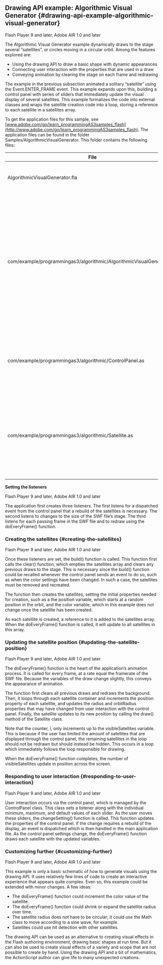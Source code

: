 ## Drawing API example: Algorithmic Visual Generator {#drawing-api-example-algorithmic-visual-generator}

Flash Player 9 and later, Adobe AIR 1.0 and later

The Algorithmic Visual Generator example dynamically draws to the stage several “satellites”, or circles moving in a circular orbit. Among the features explored are:

*   Using the drawing API to draw a basic shape with dynamic appearances
*   Connecting user interaction with the properties that are used in a draw
*   Conveying animation by clearing the stage on each frame and redrawing

The example in the previous subsection animated a solitary “satellite” using the Event.ENTER_FRAME event. This example expands upon this, building a control panel with series of sliders that immediately update the visual display of several satellites. This example formalizes the code into external classes and wraps the satellite creation code into a loop, storing a reference to each satellite in a satellites array.

To get the application files for this sample, see [www.adobe.com/go/learn_programmingAS3samples_flash](http://www.adobe.com/go/learn_programmingAS3samples_flash). The application files can be found in the folder Samples/AlgorithmicVisualGenerator. This folder contains the following files:

| **File** | **Description** |
| --- | --- |
| AlgorithmicVisualGenerator.fla | The main application file in Flash Professional (FLA). |
| com/example/programmingas3/algorithmic/AlgorithmicVisualGenerator.as | The class that provides the main functionality of the application, including drawing satellites on the stage and responding to events from the control panel to update the variables that affect the drawing of satellites. |
| com/example/programmingas3/algorithmic/ControlPanel.as | A class that manages user interaction with several sliders and dispatching events when this occurs. |
| com/example/programmingas3/algorithmic/Satellite.as | A class which represents the display object that rotates in an orbit around a central point and contains properties related to its current draw state. |

**Setting the listeners**

Flash Player 9 and later, Adobe AIR 1.0 and later

The application first creates three listeners. The first listens for a dispatched event from the control panel that a rebuild of the satellites is necessary. The second listens to changes to the size of the SWF file’s stage. The third listens for each passing frame in the SWF file and to redraw using the doEveryFrame() function.

### Creating the satellites {#creating-the-satellites}

Flash Player 9 and later, Adobe AIR 1.0 and later

Once these listeners are set, the build() function is called. This function first calls the clear() function, which empties the satellites array and clears any previous draws to the stage. This is necessary since the build() function could be recalled whenever the control panel sends an event to do so, such as when the color settings have been changed. In such a case, the satellites must be removed and recreated.

The function then creates the satellites, setting the initial properties needed for creation, such as a the position variable, which starts at a random position in the orbit, and the color variable, which in this example does not change once the satellite has been created.

As each satellite is created, a reference to it is added to the satellites array. When the doEveryFrame() function is called, it will update to all satellites in this array.

### Updating the satellite position {#updating-the-satellite-position}

Flash Player 9 and later, Adobe AIR 1.0 and later

The doEveryFrame() function is the heart of the application’s animation process. It is called for every frame, at a rate equal the framerate of the SWF file. Because the variables of the draw change slightly, this conveys the appearance of animation.

The function first clears all previous draws and redraws the background. Then, it loops through each satellite container and increments the position property of each satellite, and updates the radius and orbitRadius properties that may have changed from user interaction with the control panel. Finally, the satellite updates to its new position by calling the draw() method of the Satellite class.

Note that the counter, i, only increments up to the visibleSatellites variable. This is because if the user has limited the amount of satellites that are displayed through the control panel, the remaining satellites in the loop should not be redrawn but should instead be hidden. This occurs in a loop which immediately follows the loop responsible for drawing.

When the doEveryFrame() function completes, the number of visibleSatellites update in position across the screen.

### Responding to user interaction {#responding-to-user-interaction}

Flash Player 9 and later, Adobe AIR 1.0 and later

User interaction occurs via the control panel, which is managed by the ControlPanel class. This class sets a listener along with the individual minimum, maximum, and default values of each slider. As the user moves these sliders, the changeSetting() function is called. This function updates the properties of the control panel. If the change requires a rebuild of the display, an event is dispatched which is then handled in the main application file. As the control panel settings change, the doEveryFrame() function draws each satellite with the updated variables.

### Customizing further {#customizing-further}

Flash Player 9 and later, Adobe AIR 1.0 and later

This example is only a basic schematic of how to generate visuals using the drawing API. It uses relatively few lines of code to create an interactive experience that appears quite complex. Even so, this example could be extended with minor changes. A few ideas:

*   The doEveryFrame() function could increment the color value of the satellite.
*   The doEveryFrame() function could shrink or expand the satellite radius over time.
*   The satellite radius does not have to be circular; it could use the Math class to move according to a sine wave, for example.
*   Satellites could use hit detection with other satellites.

The drawing API can be used as an alternative to creating visual effects in the Flash authoring environment, drawing basic shapes at run time. But it can also be used to create visual effects of a variety and scope that are not possible to create by hand. Using the drawing API and a bit of mathematics, the ActionScript author can give life to many unexpected creations.